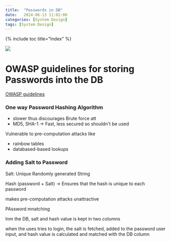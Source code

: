 ```yaml
---
title:  "Passwords in DB"
date:   2024-06-13 11:02:00
categories: [System Design]
tags: [System Design]
---
```


{% include toc title="Index" %}

![](https://www.youtube.com/watch?v=zt8Cocdy15c)

# OWASP guidelines for storing Passwords into the DB

[OWASP guidelines](https://cheatsheetseries.owasp.org/cheatsheets/Password_Storage_Cheat_Sheet.html#:~:text=Hashing%20and%20encryption%20can%20keep,appropriate%20approach%20for%20password%20validation.)

### One way Password **Hashing** Algorithm

- slower thus discourages Brute force att
- MD5, SHA-1 -> Fast, less secured so shouldn't be used

Vulnerable to pre-computation attacks like
- rainbow tables
- databased-based lookups

### Adding Salt to Password

Salt: Unique Randomly generated String

Hash (password + Salt) -> Ensures that the hash is unique to each password

makes pre-computation attacks unattractive

PAssword mnatching

Inm the DB, salt and hash value is kept in two columns

when the uses tries to login, the salt is fetched, added to the password user
input, and hash value is calculated and matched with the DB column